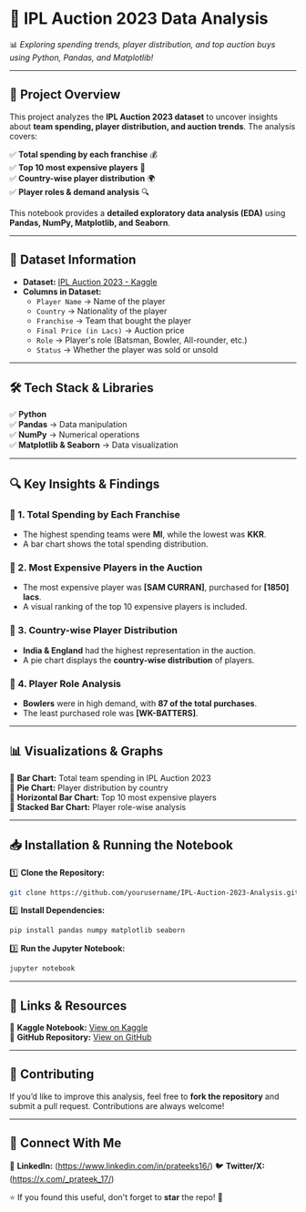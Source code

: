 # 🏏 IPL Auction 2023 Data Analysis

📊 *Exploring spending trends, player distribution, and top auction buys using Python, Pandas, and Matplotlib!*  

---

## 📜 Project Overview

This project analyzes the **IPL Auction 2023 dataset** to uncover insights about **team spending, player distribution, and auction trends**. The analysis covers:  

✅ **Total spending by each franchise** 💰  
✅ **Top 10 most expensive players** 🏏  
✅ **Country-wise player distribution** 🌍  
✅ **Player roles & demand analysis** 🔍  

This notebook provides a **detailed exploratory data analysis (EDA)** using **Pandas, NumPy, Matplotlib, and Seaborn**.  

---

## 📂 Dataset Information

- **Dataset:** [IPL Auction 2023 - Kaggle](https://www.kaggle.com/datasets/rishabhkarn/ipl-auction-2023)  
- **Columns in Dataset:**  
  - `Player Name` → Name of the player  
  - `Country` → Nationality of the player  
  - `Franchise` → Team that bought the player  
  - `Final Price (in Lacs)` → Auction price  
  - `Role` → Player's role (Batsman, Bowler, All-rounder, etc.)  
  - `Status` → Whether the player was sold or unsold  

---

## 🛠️ Tech Stack & Libraries

✅ **Python**  
✅ **Pandas** → Data manipulation  
✅ **NumPy** → Numerical operations  
✅ **Matplotlib & Seaborn** → Data visualization  

---

## 🔍 Key Insights & Findings

### 📌 1. Total Spending by Each Franchise  
- The highest spending teams were **MI**, while the lowest was **KKR**.  
- A bar chart shows the total spending distribution.  

### 📌 2. Most Expensive Players in the Auction  
- The most expensive player was **[SAM CURRAN]**, purchased for **[1850] lacs**.  
- A visual ranking of the top 10 expensive players is included.  

### 📌 3. Country-wise Player Distribution  
- **India & England** had the highest representation in the auction.  
- A pie chart displays the **country-wise distribution** of players.  

### 📌 4. Player Role Analysis  
- **Bowlers** were in high demand, with **87 of the total purchases**.  
- The least purchased role was **[WK-BATTERS]**.  

---

## 📊 Visualizations & Graphs  

📍 **Bar Chart:** Total team spending in IPL Auction 2023  
📍 **Pie Chart:** Player distribution by country  
📍 **Horizontal Bar Chart:** Top 10 most expensive players  
📍 **Stacked Bar Chart:** Player role-wise analysis  

---

## 📥 Installation & Running the Notebook

1️⃣ **Clone the Repository:**  
```bash
git clone https://github.com/yourusername/IPL-Auction-2023-Analysis.git
```

2️⃣ **Install Dependencies:**  
```bash
pip install pandas numpy matplotlib seaborn
```

3️⃣ **Run the Jupyter Notebook:**  
```bash
jupyter notebook
```

---

## 📎 Links & Resources

🔗 **Kaggle Notebook:** [View on Kaggle](https://www.kaggle.com/code/prateeks16/iplauc2023-data-insights)  
🔗 **GitHub Repository:** [View on GitHub](https://github.com/Prateeks16/IPL-Auction-2023-Analysis)  

---

## 🤝 Contributing

If you’d like to improve this analysis, feel free to **fork the repository** and submit a pull request. Contributions are always welcome!  

---

## 📢 Connect With Me

💼 **LinkedIn:** (https://www.linkedin.com/in/prateeks16/)
🐦 **Twitter/X:** (https://x.com/_prateek_17/)


⭐ If you found this useful, don't forget to **star** the repo! 🚀  
